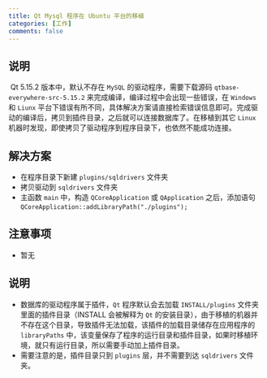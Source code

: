 ```yaml
---
title: Qt Mysql 程序在 Ubuntu 平台的移植
categories: [工作]
comments: false
---
```


## 说明

​	Qt 5.15.2 版本中，默认不存在 `MySQL` 的驱动程序，需要下载源码 `qtbase-everywhere-src-5.15.2` 来完成编译，编译过程中会出现一些错误，在 `Windows` 和 `Liunx` 平台下错误有所不同，具体解决方案请直接检索错误信息即可。完成驱动的编译后，拷贝到插件目录，之后就可以连接数据库了。在移植到其它 `Linux` 机器时发现，即使拷贝了驱动程序到程序目录下，也依然不能成功连接。

## 解决方案
- 在程序目录下新建 `plugins/sqldrivers` 文件夹
- 拷贝驱动到 `sqldrivers` 文件夹
- 主函数 `main` 中，构造 `QCoreApplication` 或 `QApplication` 之后，添加语句 `QCoreApplication::addLibraryPath("./plugins");`

## 注意事项

- 暂无

## 说明
- 数据库的驱动程序属于插件，`Qt` 程序默认会去加载 `INSTALL/plugins` 文件夹里面的插件目录（INSTALL 会被解释为 `Qt` 的安装目录），由于移植的机器并不存在这个目录，导致插件无法加载，该插件的加载目录储存在应用程序的 `libraryPaths` 中，该变量保存了程序的运行目录和插件目录，如果时移植环境，就只有运行目录，所以需要手动加上插件目录。
- 需要注意的是，插件目录只到 `plugins` 层，并不需要到达 `sqldrivers` 文件夹。

